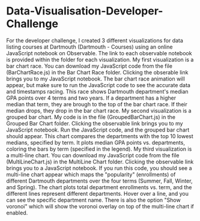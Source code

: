 # Data-Visualisation-Developer-Challenge
For the developer challenge, I created 3 different visualizations for data listing courses at Dartmouth (Dartmouth - Courses) using an online JavaScript notebook on Observable. The link to each observable notebook is provided within the folder for each visualization. 
My first visualization is a bar chart race. You can download my JavaScript code from the file (BarChartRace.js) in the Bar Chart Race folder. Clicking the obserable link brings you to my JavaScript notebook. The bar chart race animation will appear, but make sure to run the JavaScript code to see the accurate data and timestamps racing. This race shows Dartmouth department's median GPA points over 4 terms and two years. If a department has a higher median that term, they are brough to the top of the bar chart race. If their median drops, they drop in the bar chart race. 
My second visualization is a grouped bar chart. My code is in the file (GroupedBarChart.js) in the Grouped Bar Chart folder. Clicking the observable link brings you to my JavaScript notebook. Run the JavaScript code, and the grouped bar chart should appear. This chart compares the departments with the top 10 lowest medians, specified by term. It plots median GPA points vs. departments, coloring the bars by term (specified in the legend). 
My third visualization is a multi-line chart. You can download my JavaScript code from the file (MultiLineChart.js) in the MultiLine Chart folder. Clicking the observable link brings you to a JavaScript notebook. If you run this code, you should see a multi-line chart appear which maps the "popularity" (enrollments) of different Dartmouth departments over the four terms (Summer, Fall, Winter, and Spring). The chart plots total department enrollments vs. term, and the different lines represent different departments. Hover over a line, and you can see the specific department name. There is also the option "Show voronoi" which will show the voronoi overlay on top of the multi-line chart if enabled. 
